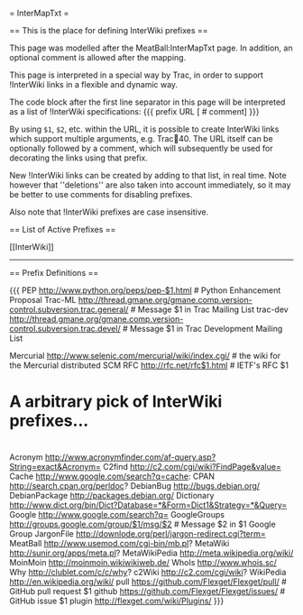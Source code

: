 = InterMapTxt =

== This is the place for defining InterWiki prefixes ==

This page was modelled after the MeatBall:InterMapTxt page.
In addition, an optional comment is allowed after the mapping.


This page is interpreted in a special way by Trac, in order to support
!InterWiki links in a flexible and dynamic way.

The code block after the first line separator in this page
will be interpreted as a list of !InterWiki specifications:
{{{
prefix <space> URL [<space> # comment]
}}}

By using `$1`, `$2`, etc. within the URL, it is possible to create 
InterWiki links which support multiple arguments, e.g. Trac:ticket:40.
The URL itself can be optionally followed by a comment, 
which will subsequently be used for decorating the links 
using that prefix.

New !InterWiki links can be created by adding to that list, in real time.
Note however that ''deletions'' are also taken into account immediately,
so it may be better to use comments for disabling prefixes.

Also note that !InterWiki prefixes are case insensitive.


== List of Active Prefixes ==

[[InterWiki]]


----

== Prefix Definitions ==

{{{
PEP     http://www.python.org/peps/pep-$1.html                                       # Python Enhancement Proposal 
Trac-ML  http://thread.gmane.org/gmane.comp.version-control.subversion.trac.general/ # Message $1 in Trac Mailing List
trac-dev http://thread.gmane.org/gmane.comp.version-control.subversion.trac.devel/   # Message $1 in Trac Development Mailing List

Mercurial http://www.selenic.com/mercurial/wiki/index.cgi/ # the wiki for the Mercurial distributed SCM
RFC       http://rfc.net/rfc$1.html # IETF's RFC $1

#
# A arbitrary pick of InterWiki prefixes...
#
Acronym          http://www.acronymfinder.com/af-query.asp?String=exact&Acronym=
C2find           http://c2.com/cgi/wiki?FindPage&value=
Cache            http://www.google.com/search?q=cache:
CPAN             http://search.cpan.org/perldoc?
DebianBug        http://bugs.debian.org/
DebianPackage    http://packages.debian.org/
Dictionary       http://www.dict.org/bin/Dict?Database=*&Form=Dict1&Strategy=*&Query=
Google           http://www.google.com/search?q=
GoogleGroups     http://groups.google.com/group/$1/msg/$2        # Message $2 in $1 Google Group
JargonFile       http://downlode.org/perl/jargon-redirect.cgi?term=
MeatBall         http://www.usemod.com/cgi-bin/mb.pl?
MetaWiki         http://sunir.org/apps/meta.pl?
MetaWikiPedia    http://meta.wikipedia.org/wiki/
MoinMoin         http://moinmoin.wikiwikiweb.de/
WhoIs            http://www.whois.sc/
Why              http://clublet.com/c/c/why?
c2Wiki             http://c2.com/cgi/wiki?
WikiPedia        http://en.wikipedia.org/wiki/
pull             https://github.com/Flexget/Flexget/pull/    # GitHub pull request $1
github           https://github.com/Flexget/Flexget/issues/  # GitHub issue $1
plugin           http://flexget.com/wiki/Plugins/
}}}